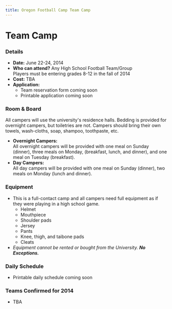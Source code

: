 ```yaml
---
title: Oregon Football Camp Team Camp
---
```


# Team Camp

### Details

* __Date:__ June 22-24, 2014
* __Who can attend?__ Any High School Football Team/Group  
Players must be entering grades 8-12 in the fall of 2014
* __Cost:__ TBA
* __Application:__
  * Team reservation form coming soon
  * Printable application coming soon

### Room &amp; Board

All campers will use the university's residence halls. Bedding is provided for
overnight campers, but toiletries are not. Campers should bring their own
towels, wash-cloths, soap, shampoo, toothpaste, etc.

* __Overnight Campers:__  
All overnight campers will be provided with one meal on Sunday (dinner), three
meals on Monday, (breakfast, lunch, and dinner), and one meal on Tuesday
(breakfast).
* __Day Campers:__  
All day campers will be provided with one meal on Sunday (dinner), two meals on
Monday (lunch and dinner).

### Equipment

* This is a full-contact camp and all campers need full equipment as if they were
playing in a high school game.
  * Helmet
  * Mouthpiece
  * Shoulder pads
  * Jersey
  * Pants
  * Knee, thigh, and taibone pads
  * Cleats
* _Equipment cannot be rented or bought from the University. **No Exceptions.**_

### Daily Schedule

* Printable daily schedule coming soon

### Teams Confirmed for 2014

* TBA
